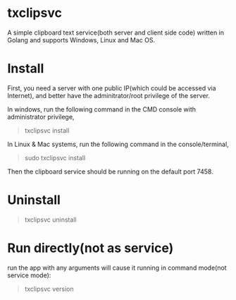 # txclipsvc
A simple clipboard text service(both server and client side code) written in Golang and supports Windows, Linux and Mac OS.

# Install

First, you need a server with one public IP(which could be accessed via Internet), and better have the adminitrator/root privilege of the server.

In windows, run the following command in the CMD console with administrator privilege,
> txclipsvc install

In Linux & Mac systems, run the following command in the console/terminal,
> sudo txclipsvc install

Then the clipboard service should be running on the default port 7458.

# Uninstall

> txclipsvc uninstall

# Run directly(not as service)

run the app with any arguments will cause it running in command mode(not service mode):

> txclipsvc version

